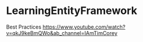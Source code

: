 # LearningEntityFramework
 Best Practices https://www.youtube.com/watch?v=qkJ9keBmQWo&ab_channel=IAmTimCorey
